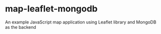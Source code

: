 map-leaflet-mongodb
===================

An example JavaScript map application using Leaflet library and MongoDB as the backend

